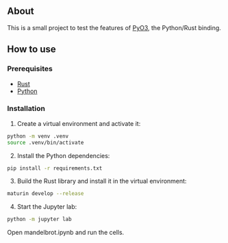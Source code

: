 ## About

This is a small project to test the features of [PyO3](https://pyo3.rs/main/), the Python/Rust binding.

## How to use

### Prerequisites

- [Rust](https://www.rust-lang.org/tools/install)
- [Python](https://www.python.org/downloads/)

### Installation

1. Create a virtual environment and activate it:

```bash
python -m venv .venv
source .venv/bin/activate
```

2. Install the Python dependencies:

```bash
pip install -r requirements.txt
```

3. Build the Rust library and install it in the virtual environment:

```bash
maturin develop --release
```

4. Start the Jupyter lab:

```bash
python -m jupyter lab
```

Open mandelbrot.ipynb and run the cells.
